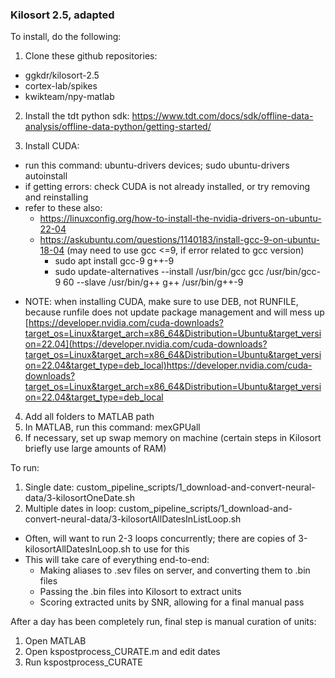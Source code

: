 ### Kilosort 2.5, adapted ###
To install, do the following:

1. Clone these github repositories:
- ggkdr/kilosort-2.5
- cortex-lab/spikes
- kwikteam/npy-matlab

2. Install the tdt python sdk:
https://www.tdt.com/docs/sdk/offline-data-analysis/offline-data-python/getting-started/

3. Install CUDA:
- run this command: ubuntu-drivers devices; sudo ubuntu-drivers autoinstall
- if getting errors: check CUDA is not already installed, or try removing and reinstalling
- refer to these also:
  - https://linuxconfig.org/how-to-install-the-nvidia-drivers-on-ubuntu-22-04
  - https://askubuntu.com/questions/1140183/install-gcc-9-on-ubuntu-18-04 (may need to use gcc <=9, if error related to gcc version)
      - sudo apt install gcc-9 g++-9
      - sudo update-alternatives --install /usr/bin/gcc gcc /usr/bin/gcc-9 60 --slave /usr/bin/g++ g++ /usr/bin/g++-9
* NOTE: when installing CUDA, make sure to use DEB, not RUNFILE, because runfile does not update package management and will mess up [https://developer.nvidia.com/cuda-downloads?target_os=Linux&target_arch=x86_64&Distribution=Ubuntu&target_version=22.04](https://developer.nvidia.com/cuda-downloads?target_os=Linux&target_arch=x86_64&Distribution=Ubuntu&target_version=22.04&target_type=deb_local)https://developer.nvidia.com/cuda-downloads?target_os=Linux&target_arch=x86_64&Distribution=Ubuntu&target_version=22.04&target_type=deb_local

4. Add all folders to MATLAB path
5. In MATLAB, run this command: mexGPUall
6. If necessary, set up swap memory on machine (certain steps in Kilosort briefly use large amounts of RAM)

To run:
1. Single date: custom_pipeline_scripts/1_download-and-convert-neural-data/3-kilosortOneDate.sh
2. Multiple dates in loop: custom_pipeline_scripts/1_download-and-convert-neural-data/3-kilosortAllDatesInListLoop.sh
* Often, will want to run 2-3 loops concurrently; there are copies of 3-kilosortAllDatesInLoop.sh to use for this
* This will take care of everything end-to-end:
  * Making aliases to .sev files on server, and converting them to .bin files
  * Passing the .bin files into Kilosort to extract units
  * Scoring extracted units by SNR, allowing for a final manual pass
 
After a day has been completely run, final step is manual curation of units:
1. Open MATLAB
2. Open kspostprocess_CURATE.m and edit dates
3. Run kspostprocess_CURATE
